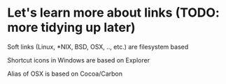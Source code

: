 # Let's learn more about links (TODO: more tidying up later)

Soft links (Linux, *NIX, BSD, OSX, .., etc.) are filesystem based

Shortcut icons in Windows are based on Explorer

Alias ​​of OSX is based on Cocoa/Carbon


